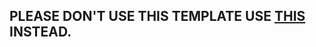 ## PLEASE DON'T USE THIS TEMPLATE USE [THIS](https://github.com/thiagorossener/jekflix-template) INSTEAD.

